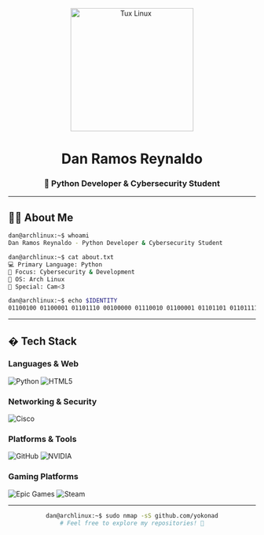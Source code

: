 <div align="center">
  <img src="https://media.tenor.com/bhewUhwCTYYAAAAj/tux-linux-tux.gif" alt="Tux Linux" width="250">
  
  # Dan Ramos Reynaldo
  ### 🐍 Python Developer & Cybersecurity Student
  
</div>

---

## 👨‍💻 About Me

```bash
dan@archlinux:~$ whoami
Dan Ramos Reynaldo - Python Developer & Cybersecurity Student

dan@archlinux:~$ cat about.txt
💻 Primary Language: Python
🔐 Focus: Cybersecurity & Development
🐧 OS: Arch Linux
💖 Special: Cam<3

dan@archlinux:~$ echo $IDENTITY
01100100 01100001 01101110 00100000 01110010 01100001 01101101 01101111 01110011
```

---

## �️ Tech Stack

### Languages & Web
![Python](https://img.shields.io/badge/python-3670A0?style=for-the-badge&logo=python&logoColor=ffdd54)
![HTML5](https://img.shields.io/badge/html5-%23E34F26.svg?style=for-the-badge&logo=html5&logoColor=white)

### Networking & Security
![Cisco](https://img.shields.io/badge/cisco-%23049fd9.svg?style=for-the-badge&logo=cisco&logoColor=black)

### Platforms & Tools
![GitHub](https://img.shields.io/badge/github-%23121011.svg?style=for-the-badge&logo=github&logoColor=white)
![NVIDIA](https://img.shields.io/badge/nVIDIA-%2376B900.svg?style=for-the-badge&logo=nVIDIA&logoColor=white)

### Gaming Platforms
![Epic Games](https://img.shields.io/badge/epicgames-%23313131.svg?style=for-the-badge&logo=epicgames&logoColor=white)
![Steam](https://img.shields.io/badge/steam-%23003366.svg?style=for-the-badge&logo=steam&logoColor=white)

---

<div align="center">
  
  ```bash
  dan@archlinux:~$ sudo nmap -sS github.com/yokonad
  # Feel free to explore my repositories! 🚀
  ```
  
</div>
